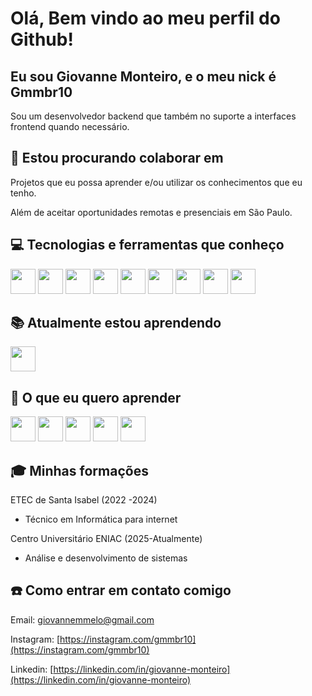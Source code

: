 # Olá, Bem vindo ao meu perfil do Github!

## Eu sou Giovanne Monteiro, e o meu nick é Gmmbr10

Sou um desenvolvedor backend que também no suporte a interfaces frontend quando necessário.

## 👥 Estou procurando colaborar em

Projetos que eu possa aprender e/ou utilizar os conhecimentos que eu tenho.

Além de aceitar oportunidades remotas e presenciais em São Paulo.

## 💻 Tecnologias e ferramentas que conheço

<img src="https://cdn.jsdelivr.net/gh/devicons/devicon@latest/icons/php/php-original.svg" width="40"/>
<img src="https://cdn.jsdelivr.net/gh/devicons/devicon@latest/icons/html5/html5-original.svg" width="40"/>
<img src="https://cdn.jsdelivr.net/gh/devicons/devicon@latest/icons/css3/css3-original.svg" width="40"/>
<img src="https://cdn.jsdelivr.net/gh/devicons/devicon@latest/icons/javascript/javascript-original.svg" width="40"/>
<img src="https://cdn.jsdelivr.net/gh/devicons/devicon@latest/icons/mysql/mysql-original.svg" width="40"/>
<img src="https://cdn.jsdelivr.net/gh/devicons/devicon@latest/icons/docker/docker-original.svg" width="40"/>
<img src="https://cdn.jsdelivr.net/gh/devicons/devicon@latest/icons/git/git-original.svg" width="40"/>
<img src="https://cdn.jsdelivr.net/gh/devicons/devicon@latest/icons/laravel/laravel-original.svg" width="40"/>
<img src="https://cdn.jsdelivr.net/gh/devicons/devicon@latest/icons/reactnative/reactnative-original-wordmark.svg" width="40"/>
          

## 📚 Atualmente estou aprendendo

<img src="https://img.icons8.com/?size=100&id=13679&format=png&color=000000" width="40"/>

## 🔭 O que eu quero aprender

<img src="https://cdn.jsdelivr.net/gh/devicons/devicon@latest/icons/spring/spring-original.svg" width="40"/>
<img src="https://cdn.jsdelivr.net/gh/devicons/devicon@latest/icons/angularjs/angularjs-original.svg" width="40"/>
<img src="https://cdn.jsdelivr.net/gh/devicons/devicon@latest/icons/postgresql/postgresql-original.svg" width="40"/>
<img src="https://cdn.jsdelivr.net/gh/devicons/devicon@latest/icons/mongodb/mongodb-original.svg" width="40"/>
<img src="https://cdn.jsdelivr.net/gh/devicons/devicon@latest/icons/amazonwebservices/amazonwebservices-plain-wordmark.svg" width="40"/>

## 🎓 Minhas formações

ETEC de Santa Isabel (2022 -2024)
- Técnico em Informática para internet

Centro Universitário ENIAC (2025-Atualmente)
- Análise e desenvolvimento de sistemas

## ☎️ Como entrar em contato comigo

Email: [giovannemmelo@gmail.com](mailto:giovannemmelo@gmail.com)

Instagram: [https://instagram.com/gmmbr10](https://instagram.com/gmmbr10)

Linkedin: [https://linkedin.com/in/giovanne-monteiro](https://linkedin.com/in/giovanne-monteiro)